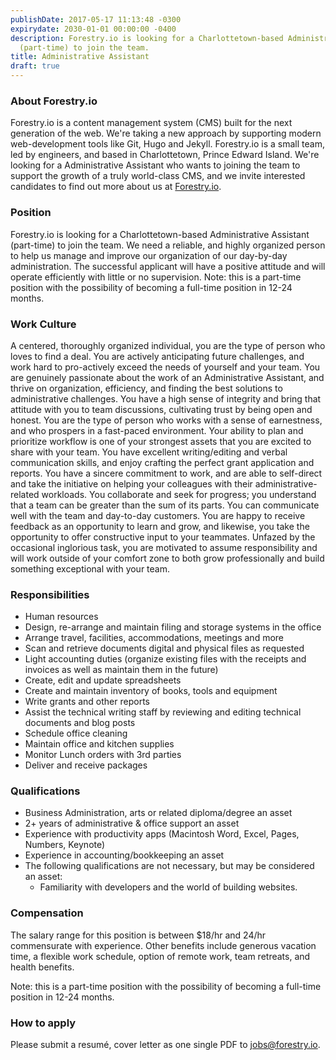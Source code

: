 ```yaml
---
publishDate: 2017-05-17 11:13:48 -0300
expirydate: 2030-01-01 00:00:00 -0400
description: Forestry.io is looking for a Charlottetown-based Administrative Assistant
  (part-time) to join the team.
title: Administrative Assistant
draft: true
---
```


### About Forestry.io

Forestry.io is a content management system (CMS) built for the next generation of the web. We're taking a new approach by supporting modern web-development tools like Git, Hugo and Jekyll. Forestry.io is a small team, led by engineers, and based in Charlottetown, Prince Edward Island. We're looking for a Administrative Assistant who wants to joining the team to support the growth of a truly world-class CMS, and we invite interested candidates to find out more about us at [Forestry.io](https://forestry.io).

### Position

Forestry.io is looking for a Charlottetown-based Administrative Assistant (part-time) to join the team. We need a reliable, and highly organized person to help us manage and improve our organization of our day-by-day administration. The successful applicant will have a positive attitude and will operate efficiently with little or no supervision. Note: this is a part-time position with the possibility of becoming a full-time position in 12-24 months.

### Work Culture

A centered, thoroughly organized individual, you are the type of person who loves to find a deal. You are actively anticipating future challenges, and work hard to pro-actively exceed the needs of yourself and your team. You are genuinely passionate about the work of an Administrative Assistant, and thrive on organization, efficiency, and finding the best solutions to administrative challenges. You have a high sense of integrity and bring that attitude with you to team discussions, cultivating trust by being open and honest. You are the type of person who works with a sense of earnestness, and who prospers in a fast-paced environment. Your ability to plan and prioritize workflow is one of your strongest assets that you are excited to share with your team. You have excellent writing/editing and verbal communication skills, and enjoy crafting the perfect grant application and reports. You have a sincere commitment to work, and are able to self-direct and take the initiative on helping your colleagues with their administrative-related workloads. You collaborate and seek for progress; you understand that a team can be greater than the sum of its parts. You can communicate well with the team and day-to-day customers. You are happy to receive feedback as an opportunity to learn and grow, and likewise, you take the opportunity to offer constructive input to your teammates. Unfazed by the occasional inglorious task, you are motivated to assume responsibility and will work outside of your comfort zone to both grow professionally and build something exceptional with your team.

### Responsibilities

* Human resources
* Design, re-arrange and maintain filing and storage systems in the office
* Arrange travel, facilities, accommodations, meetings and more
* Scan and retrieve documents digital and physical files as requested
* Light accounting duties (organize existing files with the receipts and invoices as well as maintain them in the future)
* Create, edit and update spreadsheets
* Create and maintain inventory of books, tools and equipment
* Write grants and other reports
* Assist the technical writing staff by reviewing and editing technical documents and blog posts
* Schedule office cleaning
* Maintain office and kitchen supplies
* Monitor Lunch orders with 3rd parties
* Deliver and receive packages

### Qualifications

* Business Administration, arts or related diploma/degree an asset
* 2+ years of administrative & office support an asset
* Experience with productivity apps (Macintosh Word, Excel, Pages, Numbers, Keynote)
* Experience in accounting/bookkeeping an asset
* The following qualifications are not necessary, but may be considered an asset:
  * Familiarity with developers and the world of building websites.

### Compensation

The salary range for this position is between $18/hr and 24/hr commensurate with experience. Other benefits include generous vacation time, a flexible work schedule, option of remote work, team retreats, and health benefits.

Note: this is a part-time position with the possibility of becoming a full-time position in 12-24 months.

### How to apply

Please submit a resumé, cover letter as one single PDF to [jobs@forestry.io](mailto:jobs@forestry.io).
